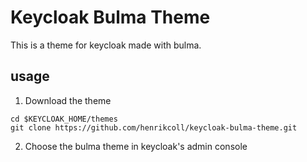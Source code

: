 # Keycloak Bulma Theme
This is a theme for keycloak made with bulma.

## usage
1. Download the theme
```
cd $KEYCLOAK_HOME/themes
git clone https://github.com/henrikcoll/keycloak-bulma-theme.git
```
2. Choose the bulma theme in keycloak's admin console
